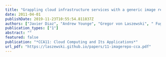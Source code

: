 ```yaml
---
title: "Grappling cloud infrastructure services with a generic image repository"
date: 2011-04-01
publishDate: 2019-11-23T10:55:54.811837Z
authors: ["Javier Diaz", "Andrew Younge", "Gregor von Laszewski", " FugangWang", "Geoffrey C. Fox"]
publication_types: ["1"]
abstract: ""
featured: false
publication: "*CCA11: Cloud Computing and Its Applications*"
url_pdf: "https://laszewski.github.io/papers/11-imagerepo-cca.pdf"
---
```


